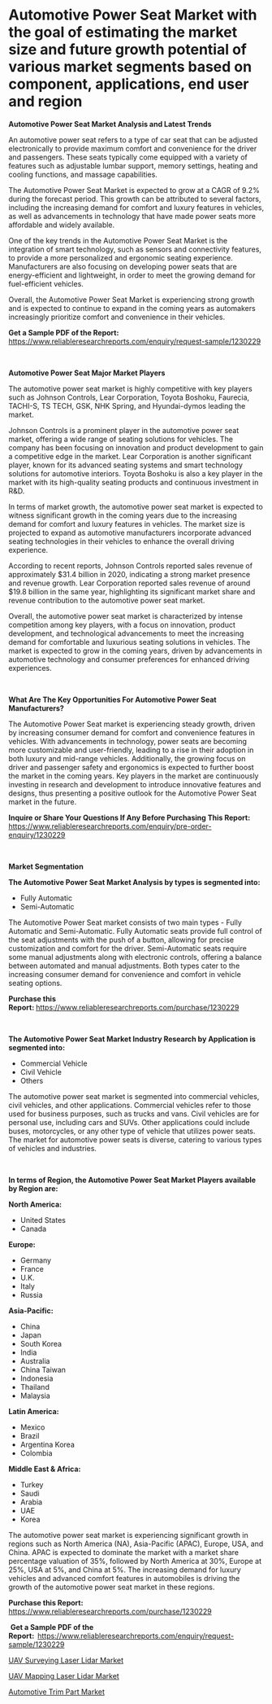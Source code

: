 <p><h1>Automotive Power Seat Market with the goal of estimating the market size and future growth potential of various market segments based on component, applications, end user and region</h1></p><p><strong>Automotive Power Seat Market Analysis and Latest Trends</strong></p>
<p><p>An automotive power seat refers to a type of car seat that can be adjusted electronically to provide maximum comfort and convenience for the driver and passengers. These seats typically come equipped with a variety of features such as adjustable lumbar support, memory settings, heating and cooling functions, and massage capabilities.</p><p>The Automotive Power Seat Market is expected to grow at a CAGR of 9.2% during the forecast period. This growth can be attributed to several factors, including the increasing demand for comfort and luxury features in vehicles, as well as advancements in technology that have made power seats more affordable and widely available.</p><p>One of the key trends in the Automotive Power Seat Market is the integration of smart technology, such as sensors and connectivity features, to provide a more personalized and ergonomic seating experience. Manufacturers are also focusing on developing power seats that are energy-efficient and lightweight, in order to meet the growing demand for fuel-efficient vehicles.</p><p>Overall, the Automotive Power Seat Market is experiencing strong growth and is expected to continue to expand in the coming years as automakers increasingly prioritize comfort and convenience in their vehicles.</p></p>
<p><strong>Get a Sample PDF of the Report:&nbsp;</strong> <a href="https://www.reliableresearchreports.com/enquiry/request-sample/1230229">https://www.reliableresearchreports.com/enquiry/request-sample/1230229</a></p>
<p>&nbsp;</p>
<p><strong>Automotive Power Seat Major Market Players</strong></p>
<p><p>The automotive power seat market is highly competitive with key players such as Johnson Controls, Lear Corporation, Toyota Boshoku, Faurecia, TACHI-S, TS TECH, GSK, NHK Spring, and Hyundai-dymos leading the market. </p><p>Johnson Controls is a prominent player in the automotive power seat market, offering a wide range of seating solutions for vehicles. The company has been focusing on innovation and product development to gain a competitive edge in the market. Lear Corporation is another significant player, known for its advanced seating systems and smart technology solutions for automotive interiors. Toyota Boshoku is also a key player in the market with its high-quality seating products and continuous investment in R&D.</p><p>In terms of market growth, the automotive power seat market is expected to witness significant growth in the coming years due to the increasing demand for comfort and luxury features in vehicles. The market size is projected to expand as automotive manufacturers incorporate advanced seating technologies in their vehicles to enhance the overall driving experience.</p><p>According to recent reports, Johnson Controls reported sales revenue of approximately $31.4 billion in 2020, indicating a strong market presence and revenue growth. Lear Corporation reported sales revenue of around $19.8 billion in the same year, highlighting its significant market share and revenue contribution to the automotive power seat market.</p><p>Overall, the automotive power seat market is characterized by intense competition among key players, with a focus on innovation, product development, and technological advancements to meet the increasing demand for comfortable and luxurious seating solutions in vehicles. The market is expected to grow in the coming years, driven by advancements in automotive technology and consumer preferences for enhanced driving experiences.</p></p>
<p>&nbsp;</p>
<p><strong>What Are The Key Opportunities For Automotive Power Seat Manufacturers?</strong></p>
<p><p>The Automotive Power Seat market is experiencing steady growth, driven by increasing consumer demand for comfort and convenience features in vehicles. With advancements in technology, power seats are becoming more customizable and user-friendly, leading to a rise in their adoption in both luxury and mid-range vehicles. Additionally, the growing focus on driver and passenger safety and ergonomics is expected to further boost the market in the coming years. Key players in the market are continuously investing in research and development to introduce innovative features and designs, thus presenting a positive outlook for the Automotive Power Seat market in the future.</p></p>
<p><strong>Inquire or Share Your Questions If Any Before Purchasing This Report:</strong> <a href="https://www.reliableresearchreports.com/enquiry/pre-order-enquiry/1230229">https://www.reliableresearchreports.com/enquiry/pre-order-enquiry/1230229</a></p>
<p>&nbsp;</p>
<p><strong>Market Segmentation</strong></p>
<p><strong>The Automotive Power Seat Market Analysis by types is segmented into:</strong></p>
<p><ul><li>Fully Automatic</li><li>Semi-Automatic</li></ul></p>
<p><p>The Automotive Power Seat market consists of two main types - Fully Automatic and Semi-Automatic. Fully Automatic seats provide full control of the seat adjustments with the push of a button, allowing for precise customization and comfort for the driver. Semi-Automatic seats require some manual adjustments along with electronic controls, offering a balance between automated and manual adjustments. Both types cater to the increasing consumer demand for convenience and comfort in vehicle seating options.</p></p>
<p><strong>Purchase this Report:&nbsp;</strong><a href="https://www.reliableresearchreports.com/purchase/1230229">https://www.reliableresearchreports.com/purchase/1230229</a></p>
<p>&nbsp;</p>
<p><strong>The Automotive Power Seat Market Industry Research by Application is segmented into:</strong></p>
<p><ul><li>Commercial Vehicle</li><li>Civil Vehicle</li><li>Others</li></ul></p>
<p><p>The automotive power seat market is segmented into commercial vehicles, civil vehicles, and other applications. Commercial vehicles refer to those used for business purposes, such as trucks and vans. Civil vehicles are for personal use, including cars and SUVs. Other applications could include buses, motorcycles, or any other type of vehicle that utilizes power seats. The market for automotive power seats is diverse, catering to various types of vehicles and industries.</p></p>
<p>&nbsp;</p>
<p><strong>In terms of Region, the Automotive Power Seat Market Players available by Region are:</strong></p>
<p>
    <p> <strong> North America: </strong>
        <ul>
            <li>United States</li>
            <li>Canada</li>
        </ul>
        </p> 
    <p> <strong> Europe: </strong>
        <ul>
            <li>Germany</li>
            <li>France</li>
            <li>U.K.</li>
            <li>Italy</li>
            <li>Russia</li>
        </ul>
        </p> 
    <p> <strong> Asia-Pacific: </strong>
        <ul>
            <li>China</li>
            <li>Japan</li>
            <li>South Korea</li>
            <li>India</li>
            <li>Australia</li>
            <li>China Taiwan</li>
            <li>Indonesia</li>
            <li>Thailand</li>
            <li>Malaysia</li>
        </ul>
        </p> 
    <p> <strong> Latin America: </strong>
        <ul>
            <li>Mexico</li>
            <li>Brazil</li>
            <li>Argentina Korea</li>
            <li>Colombia</li>
        </ul>
        </p> 
    <p> <strong> Middle East & Africa: </strong>
        <ul>
            <li>Turkey</li>
            <li>Saudi</li>
            <li>Arabia</li>
            <li>UAE</li>
            <li>Korea</li>
        </ul>
    </p>
    </p>
<p><p>The automotive power seat market is experiencing significant growth in regions such as North America (NA), Asia-Pacific (APAC), Europe, USA, and China. APAC is expected to dominate the market with a market share percentage valuation of 35%, followed by North America at 30%, Europe at 25%, USA at 5%, and China at 5%. The increasing demand for luxury vehicles and advanced comfort features in automobiles is driving the growth of the automotive power seat market in these regions.</p></p>
<p><strong>Purchase this Report: </strong><a href="https://www.reliableresearchreports.com/purchase/1230229">https://www.reliableresearchreports.com/purchase/1230229</a></p>
<p>&nbsp;<strong>Get a Sample PDF of the Report:&nbsp;&nbsp;</strong><a href="https://www.reliableresearchreports.com/enquiry/request-sample/1230229">https://www.reliableresearchreports.com/enquiry/request-sample/1230229</a></p>
<p><strong></strong></p>
<p><p><a href="https://view.publitas.com/reportprime-1/insights-into-uav-surveying-laser-lidar-market-size-analysing-market-share-trends-and-growth-from-2023-to-2030/">UAV Surveying Laser Lidar Market</a></p><p><a href="https://view.publitas.com/reportprime-1/uav-mapping-laser-lidar-market-challenges-opportunities-and-growth-drivers-and-major-market-players-forecasted-for-period-from-2023-2030/">UAV Mapping Laser Lidar Market</a></p><p><a href="https://github.com/Alonsoolds3wq1d81czn8rbol/Market-Research-Report-List-1/blob/main/automotive-trim-part-market.md">Automotive Trim Part Market</a></p></p>